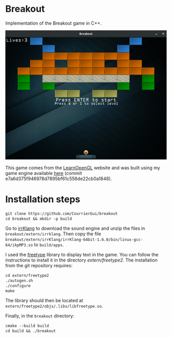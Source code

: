 # Breakout
Implementation of the Breakout game in C++.

![alt text](resources/screenshot.png)

This game comes from the [LearnOpenGL](https://learnopengl.com) website and was
built using my game engine available
[here](https://github.com/CourrierGui/pangolin) (commit
e7a6d375f946978d7895bf61c556de22cb0a1848).

# Installation steps

```
git clone https://github.com/CourrierGui/breakout
cd breakout && mkdir -p build
```

Go to [irrKlang](https://www.ambiera.com/irrklang/downloads.html) to download the sound engine and unzip the files in `breakout/extern/irrklang`.
Then copy the file `breakout/extern/irrKlang/irrKlang-64bit-1.6.0/bin/linux-gcc-64/ikpMP3.so` to `build/apps`.

I used the [freetype](https://www.freetype.org/download.html) library to
display text in the game. You can follow the instructions to install it in the
directory *extern/freetype2*. The installation from the git repository requires:

```
cd extern/freetype2
./autogen.sh
./configure
make
```
The library should then be located at `extern/freetype2/objs/.libs/libfreetype.so`.

Finally, in the `breakout` directory:
```
cmake --build build
cd build && ./breakout
```
